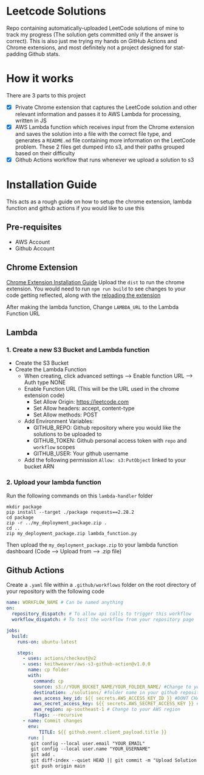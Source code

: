 # Leetcode Solutions
Repo containing automatically-uploaded LeetCode solutions of mine to track my progress (The solution gets committed only if the answer is correct). This is also just me trying my hands on GitHub Actions and Chrome extensions, and most definitely not a project designed for stat-padding Github stats.

# How it works
There are 3 parts to this project
- [x] Private Chrome extension that captures the LeetCode solution and other relevant information and passes it to AWS Lambda for processing, written in JS
- [x] AWS Lambda function which receives input from the Chrome extension and saves the solution into a file with the correct file type, and generates a `README.md` file containing more information on the LeetCode problem. These 2 files get dumped into s3, and their paths grouped based on their difficulty
- [x] Github Actions workflow that runs whenever we upload a solution to s3

# Installation Guide
This acts as a rough guide on how to setup the chrome extension, lambda function and github actions if you would like to use this

## Pre-requisites
- AWS Account
- Github Account

## Chrome Extension
[Chrome Extension Installation Guide](https://developer.chrome.com/docs/extensions/mv3/getstarted/development-basics/)
Upload the `dist` to run the chrome extension. You would need to run `npm run build` to see changes to your code getting reflected, along with the [reloading the extension](https://developer.chrome.com/docs/extensions/mv3/getstarted/development-basics/)

After making the lambda function, Change `LAMBDA_URL` to the Lambda Function URL

## Lambda
### 1. Create a new S3 Bucket and Lambda function
- Create the S3 Bucket
- Create the Lambda Function
  - When creating, click advanced settings --> Enable function URL --> Auth type NONE
  - Enable Function URL (This will be the URL used in the chrome extension code)
    - Set Allow Origin:   https://leetcode.com
    - Set Allow headers:  accept, content-type
    - Set Allow methods:  POST
  - Add Environment Variables:
    - GITHUB_REPO:  Github repository where you would like the solutions to be uploaded to
    - GITHUB_TOKEN: Github personal access token with `repo` and `workflow` scopes
    - GITHUB_USER:  Your github username
  - Add the following permission `Allow: s3:PutObject` linked to your bucket ARN

### 2. Upload your lambda function
Run the following commands on this `lambda-handler` folder

```
mkdir package
pip install --target ./package requests==2.28.2
cd package
zip -r ../my_deployment_package.zip .
cd ..
zip my_deployment_package.zip lambda_function.py
```

Then upload the `my_deployment_package.zip` to your lambda function dashboard (Code --> Upload from --> .zip file)

## Github Actions
Create a `.yaml` file within a `.github/workflows` folder on the root directory of your repository with the following code

```yaml
name: WORKFLOW_NAME # Can be named anything
on:
  repository_dispatch: # To allow api calls to trigger this workflow
  workflow_dispatch: # To test the workflow from your repository page

jobs:
  build:
    runs-on: ubuntu-latest

    steps:
      - uses: actions/checkout@v2
      - uses: keithweaver/aws-s3-github-action@v1.0.0
        name: cp folder
        with:
          command: cp
          source: s3://YOUR_BUCKET_NAME/YOUR_FOLDER_NAME/ #Change to your bucket name (folder name refers to the folder inside your s3 bucket, optional)
          destination: ./solutions/ #folder name in your github repository
          aws_access_key_id: ${{ secrets.AWS_ACCESS_KEY_ID }} #DONT CHANGE instead configure on your repository page --> Settings --> Secrets and Variables --> Actions
          aws_secret_access_key: ${{ secrets.AWS_SECRET_ACCESS_KEY }} #DONT CHANGE instead configure on your repository page --> Settings --> Secrets and Variables --> Actions
          aws_region: ap-southeast-1 # Change to your AWS region
          flags: --recursive
      - name: Commit changes
        env:
            TITLE: ${{ github.event.client_payload.title }}
        run: |
         git config --local user.email "YOUR_EMAIL"
         git config --local user.name "YOUR_USERNAME"
         git add .
         git diff-index --quiet HEAD || git commit -m "Upload Solution for $TITLE" -a
         git push origin main
```
